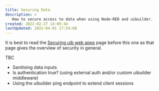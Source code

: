```yaml
---
title: Securing Data
description: >
   How to secure access to data when using Node-RED and uibuilder.
created: 2022-02-27 14:09:44
lastUpdated: 2022-04-01 17:54:08
---
```


It is best to read the [Securing uib web apps](security.md "Overview of general web app security with some specifics for Node-RED and uibuilder") page before this one as that page gives the overview of security in general.

TBC

* Sanitising data inputs
* Is authentication true? (using external auth and/or custom uibuilder middleware)
* Using the uibuilder ping endpoint to extend client sessions

